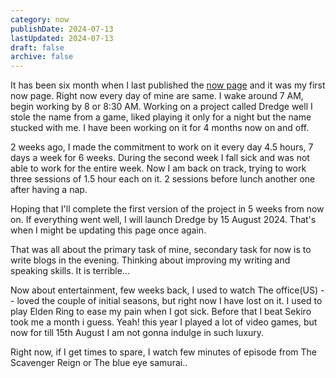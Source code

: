 ```yaml
---
category: now
publishDate: 2024-07-13
lastUpdated: 2024-07-13
draft: false
archive: false
---
```


It has been six month when I last published the [now page](./2024-01-20) and it was my first now page. Right now every day of mine are same. I wake around 7 AM, begin working by 8 or 8:30 AM. Working on a project called Dredge well I stole the name from a game, liked playing it only for a night but the name stucked with me. I have been working on it for 4 months now on and off.

2 weeks ago, I made the commitment to work on it every day 4.5 hours, 7 days a week for 6 weeks. During the second week I fall sick and was not able to work for the entire week. Now I am back on track, trying to work three sessions of 1.5 hour each on it. 2 sessions before lunch another one after having a nap.

Hoping that I'll complete the first version of the project in 5 weeks from now on. If everything went well, I will launch Dredge by 15 August 2024. That's when I might be updating this page once again.

That was all about the primary task of mine, secondary task for now is to write blogs in the evening. Thinking about improving my writing and speaking skills. It is terrible...

Now about entertainment, few weeks back, I used to watch The office(US) -- loved the couple of initial seasons, but right now I have lost on it. I used to play Elden Ring to ease my pain when I got sick. Before that I beat Sekiro took me a month i guess. Yeah! this year I played a lot of  video games, but now for till 15th August I am not gonna indulge in such luxury.

Right now, if I get times to spare, I watch few minutes of episode from The Scavenger Reign or The blue eye samurai..
